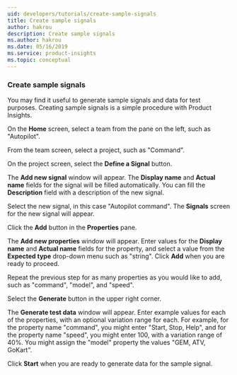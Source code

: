 ```yaml
---
uid: developers/tutorials/create-sample-signals
title: Create sample signals
author: hakrou
description: Create sample signals
ms.author: hakrou
ms.date: 05/16/2019
ms.service: product-insights
ms.topic: conceptual
---
```


### Create sample signals

You may find it useful to generate sample signals and data for test purposes.
Creating sample signals is a simple procedure with Product Insights.

On the **Home** screen, select a team from the pane on the left, such as "Autopilot".

From the team screen, select a project, such as "Command".

On the project screen, select the **Define a Signal** button.

The **Add new signal** window will appear. The **Display name** and **Actual name** fields
for the signal will be filled automatically. You can fill the **Description** field with
a description of the new signal.

Select the new signal, in this case "Autopilot command". The **Signals** screen for the new
signal will appear.

Click the **Add** button in the **Properties** pane.

The **Add new properties** window will appear.
Enter values for the **Display name** and **Actual name** fields for the property, and select a value from
the **Expected type** drop-down menu such as "string". Click **Add** when you are ready to proceed.

Repeat the previous step for as many properties as you would like to add, such as 
"command", "model", and "speed".

Select the **Generate** button in the upper right corner.

The **Generate test data** window will appear.
Enter example values for each of the properties, with 
an optional variation range for each.
For example, for the property name "command", you might enter
"Start, Stop, Help", and for the property name "speed", you might enter 100,
with a variation range of 40%.
You might assign the "model" property the values "GEM, ATV, GoKart".

Click **Start** when you are ready to generate data for the sample signal.